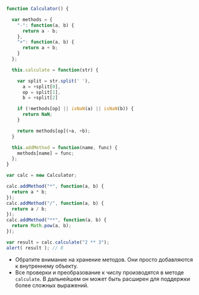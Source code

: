 

```js run
function Calculator() {

  var methods = {
    "-": function(a, b) {
      return a - b;
    },
    "+": function(a, b) {
      return a + b;
    }
  };

  this.calculate = function(str) {

    var split = str.split(' '),
      a = +split[0],
      op = split[1],
      b = +split[2]

    if (!methods[op] || isNaN(a) || isNaN(b)) {
      return NaN;
    }

    return methods[op](+a, +b);
  }

  this.addMethod = function(name, func) {
    methods[name] = func;
  };
}

var calc = new Calculator;

calc.addMethod("*", function(a, b) {
  return a * b;
});
calc.addMethod("/", function(a, b) {
  return a / b;
});
calc.addMethod("**", function(a, b) {
  return Math.pow(a, b);
});

var result = calc.calculate("2 ** 3");
alert( result ); // 8
```

- Обратите внимание на хранение методов. Они просто добавляются к внутреннему объекту.
- Все проверки и преобразование к числу производятся в методе `calculate`. В дальнейшем он может быть расширен для поддержки более сложных выражений.

